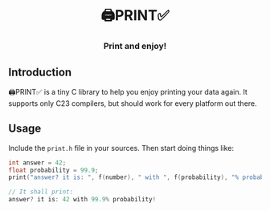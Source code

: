 <div align="center">
  <h1>🖨️PRINT✅</h1>
  <h3>Print and enjoy!</h3>
</div>

## Introduction

🖨️PRINT✅ is a tiny C library to help you enjoy printing your data again. It supports
only C23 compilers, but should work for every platform out there.

## Usage

Include the `print.h` file in your sources. Then start doing things like:

```c
int answer = 42;
float probability = 99.9;
print("answer? it is: ", f(number), " with ", f(probability), "% probability!");

// It shall print:
answer? it is: 42 with 99.9% probability!
```

